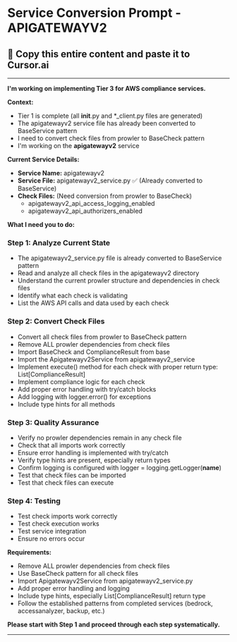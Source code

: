 # Service Conversion Prompt - APIGATEWAYV2

## 🎯 Copy this entire content and paste it to Cursor.ai

---

**I'm working on implementing Tier 3 for AWS compliance services.**

**Context:**
- Tier 1 is complete (all __init__.py and *_client.py files are generated)
- The apigatewayv2 service file has already been converted to BaseService pattern
- I need to convert check files from prowler to BaseCheck pattern
- I'm working on the **apigatewayv2** service

**Current Service Details:**
- **Service Name:** apigatewayv2
- **Service File:** apigatewayv2_service.py ✅ (Already converted to BaseService)
- **Check Files:** (Need conversion from prowler to BaseCheck)
  - apigatewayv2_api_access_logging_enabled
  - apigatewayv2_api_authorizers_enabled

**What I need you to do:**

### Step 1: Analyze Current State
- The apigatewayv2_service.py file is already converted to BaseService pattern
- Read and analyze all check files in the apigatewayv2 directory
- Understand the current prowler structure and dependencies in check files
- Identify what each check is validating
- List the AWS API calls and data used by each check

### Step 2: Convert Check Files
- Convert all check files from prowler to BaseCheck pattern
- Remove ALL prowler dependencies from check files
- Import BaseCheck and ComplianceResult from base
- Import the Apigatewayv2Service from apigatewayv2_service
- Implement execute() method for each check with proper return type: List[ComplianceResult]
- Implement compliance logic for each check
- Add proper error handling with try/catch blocks
- Add logging with logger.error() for exceptions
- Include type hints for all methods

### Step 3: Quality Assurance
- Verify no prowler dependencies remain in any check file
- Check that all imports work correctly
- Ensure error handling is implemented with try/catch
- Verify type hints are present, especially return types
- Confirm logging is configured with logger = logging.getLogger(__name__)
- Test that check files can be imported
- Test that check files can execute

### Step 4: Testing
- Test check imports work correctly
- Test check execution works
- Test service integration
- Ensure no errors occur

**Requirements:**
- Remove ALL prowler dependencies from check files
- Use BaseCheck pattern for all check files
- Import Apigatewayv2Service from apigatewayv2_service.py
- Add proper error handling and logging
- Include type hints, especially List[ComplianceResult] return type
- Follow the established patterns from completed services (bedrock, accessanalyzer, backup, etc.)

**Please start with Step 1 and proceed through each step systematically.**

---
